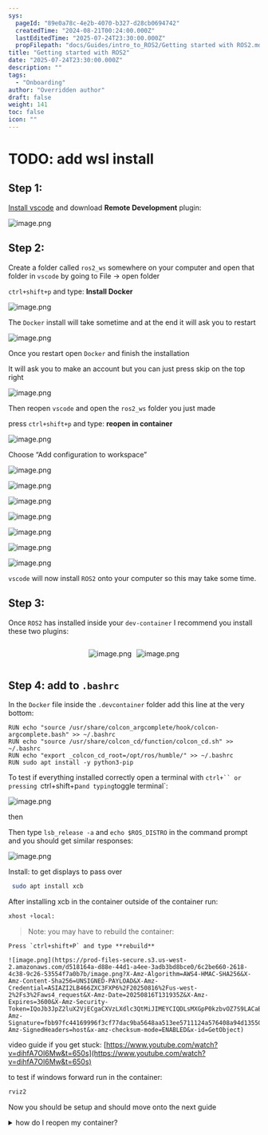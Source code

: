 ```yaml
---
sys:
  pageId: "89e0a78c-4e2b-4070-b327-d28cb0694742"
  createdTime: "2024-08-21T00:24:00.000Z"
  lastEditedTime: "2025-07-24T23:30:00.000Z"
  propFilepath: "docs/Guides/intro_to_ROS2/Getting started with ROS2.md"
title: "Getting started with ROS2"
date: "2025-07-24T23:30:00.000Z"
description: ""
tags:
  - "Onboarding"
author: "Overridden author"
draft: false
weight: 141
toc: false
icon: ""
---
```


# TODO: add wsl install

## Step 1:

[Install vscode](https://code.visualstudio.com/download) and download **Remote Development** plugin:

![image.png](https://prod-files-secure.s3.us-west-2.amazonaws.com/d518164a-d88e-44d1-a4ee-3adb3bd8bce0/efb52993-1881-4a40-b95e-6f020334f022/image.png?X-Amz-Algorithm=AWS4-HMAC-SHA256&X-Amz-Content-Sha256=UNSIGNED-PAYLOAD&X-Amz-Credential=ASIAZI2LB4664QVIUQUU%2F20250816%2Fus-west-2%2Fs3%2Faws4_request&X-Amz-Date=20250816T131931Z&X-Amz-Expires=3600&X-Amz-Security-Token=IQoJb3JpZ2luX2VjECgaCXVzLXdlc3QtMiJGMEQCIC%2Bno9VjeqHY8FQtwGcl0yZ7W%2Bcjk7Z1eiHhCNWIgr20AiBUBlF6QVqn3o5cg0Qvzm2vjwqM3DjLXDLwDbXjQ4gJkSr%2FAwhxEAAaDDYzNzQyMzE4MzgwNSIM3REBnUWlbXnyPVgnKtwDNf%2BUG2imCy19LT9AKpCj73yNRfpBlYP0vBj1Q3YUHwn1xpXnNRNyKuSPm%2BL2OzjixYd9VEcv%2BciTZW0vkMx%2BK42v%2FnfQGDfTeFXfhbxv92y%2B%2F%2F5kn33VTJdbsw7StPerp1YiOOecsqpMGCC2eRp6BaWEtobHN%2Fqh7WokvvaD8EnxwXPZwzu%2BNG4YCvlPIf7Xh2WYZOUG1ojGB4D2PkVQZWJEX1F6x8prpEosc5%2FnkU9GfXJ%2FugoW5hjqkRwT6%2BgXJOlf1JRNE0IQOpi3EwsDlgQ2LIzWBoBRWA6VbUBGY7ndOKDosNG6P%2F2Aqdko%2FLI%2Fq0lGZRSPLuM8rT6jtWPgBVN%2F4fphexMpA1hjMbhNoCJVgzzMNa5TtZ7HEQueo%2FzrxoQiA1d%2F4u%2Bg0V2JaXLJKl%2FS%2FFgrkDNVfZ%2BL79PZEEkV9m409hIFsx1Pj3Stt%2BwB8P1UScq3xl%2FhbvFi%2BEPaAhd9LZLpxAyBNLCbFyNnQgwDlfYJl%2FSIMZU7cg4i%2F%2BLMI1zuIqXGdF8vkNI38CpyIShXY2nLzDFMCeOCT4umLN3wf6GhqRDVURljaeueSQr0f00MMbng6%2FNCBFKsAaS6jR4ePARj4QGykn6F2TZLdwSpTXWzFLVbeevTD04woPiAxQY6pgE0m83sYq7mRJm6In9YSeAm1FY6WQ%2BDZVA84ErwI67GXAWZFlDW2a8SGUatrZM4su1o1hwVAAvITkJg1IT1MzcbZcCSqsP8hmUXX%2BPfNnIQ5jY56yyhQPm%2BKRpDS52CtOhEW25XbgvCR7leUCOXLRjNaUSzNsYV3J9uqdnQ36QKda%2BnpeLKkydN%2FK617iBZrujzNaySKqxOy%2BxvLwhmx%2FgCJCLFdcgd&X-Amz-Signature=a20a29e67a2c560b4f3e660a482bd1ec4c29ea180dcdb6f558b7a22022624741&X-Amz-SignedHeaders=host&x-amz-checksum-mode=ENABLED&x-id=GetObject)

## Step 2:

Create a folder called `ros2_ws` somewhere on your computer and open that folder in `vscode` by going to File → open folder 

`ctrl+shift+p` and type: **Install Docker**

![image.png](https://prod-files-secure.s3.us-west-2.amazonaws.com/d518164a-d88e-44d1-a4ee-3adb3bd8bce0/2269dc0e-1cd5-47ff-bceb-c04ad9b2eab0/image.png?X-Amz-Algorithm=AWS4-HMAC-SHA256&X-Amz-Content-Sha256=UNSIGNED-PAYLOAD&X-Amz-Credential=ASIAZI2LB4664QVIUQUU%2F20250816%2Fus-west-2%2Fs3%2Faws4_request&X-Amz-Date=20250816T131931Z&X-Amz-Expires=3600&X-Amz-Security-Token=IQoJb3JpZ2luX2VjECgaCXVzLXdlc3QtMiJGMEQCIC%2Bno9VjeqHY8FQtwGcl0yZ7W%2Bcjk7Z1eiHhCNWIgr20AiBUBlF6QVqn3o5cg0Qvzm2vjwqM3DjLXDLwDbXjQ4gJkSr%2FAwhxEAAaDDYzNzQyMzE4MzgwNSIM3REBnUWlbXnyPVgnKtwDNf%2BUG2imCy19LT9AKpCj73yNRfpBlYP0vBj1Q3YUHwn1xpXnNRNyKuSPm%2BL2OzjixYd9VEcv%2BciTZW0vkMx%2BK42v%2FnfQGDfTeFXfhbxv92y%2B%2F%2F5kn33VTJdbsw7StPerp1YiOOecsqpMGCC2eRp6BaWEtobHN%2Fqh7WokvvaD8EnxwXPZwzu%2BNG4YCvlPIf7Xh2WYZOUG1ojGB4D2PkVQZWJEX1F6x8prpEosc5%2FnkU9GfXJ%2FugoW5hjqkRwT6%2BgXJOlf1JRNE0IQOpi3EwsDlgQ2LIzWBoBRWA6VbUBGY7ndOKDosNG6P%2F2Aqdko%2FLI%2Fq0lGZRSPLuM8rT6jtWPgBVN%2F4fphexMpA1hjMbhNoCJVgzzMNa5TtZ7HEQueo%2FzrxoQiA1d%2F4u%2Bg0V2JaXLJKl%2FS%2FFgrkDNVfZ%2BL79PZEEkV9m409hIFsx1Pj3Stt%2BwB8P1UScq3xl%2FhbvFi%2BEPaAhd9LZLpxAyBNLCbFyNnQgwDlfYJl%2FSIMZU7cg4i%2F%2BLMI1zuIqXGdF8vkNI38CpyIShXY2nLzDFMCeOCT4umLN3wf6GhqRDVURljaeueSQr0f00MMbng6%2FNCBFKsAaS6jR4ePARj4QGykn6F2TZLdwSpTXWzFLVbeevTD04woPiAxQY6pgE0m83sYq7mRJm6In9YSeAm1FY6WQ%2BDZVA84ErwI67GXAWZFlDW2a8SGUatrZM4su1o1hwVAAvITkJg1IT1MzcbZcCSqsP8hmUXX%2BPfNnIQ5jY56yyhQPm%2BKRpDS52CtOhEW25XbgvCR7leUCOXLRjNaUSzNsYV3J9uqdnQ36QKda%2BnpeLKkydN%2FK617iBZrujzNaySKqxOy%2BxvLwhmx%2FgCJCLFdcgd&X-Amz-Signature=b07e7d478cd6ca44829d778b7a7426040fd595a2d99c4e0139d90c212730aeed&X-Amz-SignedHeaders=host&x-amz-checksum-mode=ENABLED&x-id=GetObject)

The `Docker` install will take sometime and at the end it will ask you to restart

![image.png](https://prod-files-secure.s3.us-west-2.amazonaws.com/d518164a-d88e-44d1-a4ee-3adb3bd8bce0/ed233f78-be33-4b1f-b89c-9c346c0e961e/image.png?X-Amz-Algorithm=AWS4-HMAC-SHA256&X-Amz-Content-Sha256=UNSIGNED-PAYLOAD&X-Amz-Credential=ASIAZI2LB4664QVIUQUU%2F20250816%2Fus-west-2%2Fs3%2Faws4_request&X-Amz-Date=20250816T131931Z&X-Amz-Expires=3600&X-Amz-Security-Token=IQoJb3JpZ2luX2VjECgaCXVzLXdlc3QtMiJGMEQCIC%2Bno9VjeqHY8FQtwGcl0yZ7W%2Bcjk7Z1eiHhCNWIgr20AiBUBlF6QVqn3o5cg0Qvzm2vjwqM3DjLXDLwDbXjQ4gJkSr%2FAwhxEAAaDDYzNzQyMzE4MzgwNSIM3REBnUWlbXnyPVgnKtwDNf%2BUG2imCy19LT9AKpCj73yNRfpBlYP0vBj1Q3YUHwn1xpXnNRNyKuSPm%2BL2OzjixYd9VEcv%2BciTZW0vkMx%2BK42v%2FnfQGDfTeFXfhbxv92y%2B%2F%2F5kn33VTJdbsw7StPerp1YiOOecsqpMGCC2eRp6BaWEtobHN%2Fqh7WokvvaD8EnxwXPZwzu%2BNG4YCvlPIf7Xh2WYZOUG1ojGB4D2PkVQZWJEX1F6x8prpEosc5%2FnkU9GfXJ%2FugoW5hjqkRwT6%2BgXJOlf1JRNE0IQOpi3EwsDlgQ2LIzWBoBRWA6VbUBGY7ndOKDosNG6P%2F2Aqdko%2FLI%2Fq0lGZRSPLuM8rT6jtWPgBVN%2F4fphexMpA1hjMbhNoCJVgzzMNa5TtZ7HEQueo%2FzrxoQiA1d%2F4u%2Bg0V2JaXLJKl%2FS%2FFgrkDNVfZ%2BL79PZEEkV9m409hIFsx1Pj3Stt%2BwB8P1UScq3xl%2FhbvFi%2BEPaAhd9LZLpxAyBNLCbFyNnQgwDlfYJl%2FSIMZU7cg4i%2F%2BLMI1zuIqXGdF8vkNI38CpyIShXY2nLzDFMCeOCT4umLN3wf6GhqRDVURljaeueSQr0f00MMbng6%2FNCBFKsAaS6jR4ePARj4QGykn6F2TZLdwSpTXWzFLVbeevTD04woPiAxQY6pgE0m83sYq7mRJm6In9YSeAm1FY6WQ%2BDZVA84ErwI67GXAWZFlDW2a8SGUatrZM4su1o1hwVAAvITkJg1IT1MzcbZcCSqsP8hmUXX%2BPfNnIQ5jY56yyhQPm%2BKRpDS52CtOhEW25XbgvCR7leUCOXLRjNaUSzNsYV3J9uqdnQ36QKda%2BnpeLKkydN%2FK617iBZrujzNaySKqxOy%2BxvLwhmx%2FgCJCLFdcgd&X-Amz-Signature=1b6ab22f33b3dd2aa263c78a73b38eb89ff59f36cc13eead5c188d932ea21192&X-Amz-SignedHeaders=host&x-amz-checksum-mode=ENABLED&x-id=GetObject)

Once you restart open `Docker` and finish the installation

It will ask you to make an account but you can just press skip on the top right

![image.png](https://prod-files-secure.s3.us-west-2.amazonaws.com/d518164a-d88e-44d1-a4ee-3adb3bd8bce0/21010ad9-1659-4fd9-9f59-9932a09b2a3d/image.png?X-Amz-Algorithm=AWS4-HMAC-SHA256&X-Amz-Content-Sha256=UNSIGNED-PAYLOAD&X-Amz-Credential=ASIAZI2LB4664QVIUQUU%2F20250816%2Fus-west-2%2Fs3%2Faws4_request&X-Amz-Date=20250816T131931Z&X-Amz-Expires=3600&X-Amz-Security-Token=IQoJb3JpZ2luX2VjECgaCXVzLXdlc3QtMiJGMEQCIC%2Bno9VjeqHY8FQtwGcl0yZ7W%2Bcjk7Z1eiHhCNWIgr20AiBUBlF6QVqn3o5cg0Qvzm2vjwqM3DjLXDLwDbXjQ4gJkSr%2FAwhxEAAaDDYzNzQyMzE4MzgwNSIM3REBnUWlbXnyPVgnKtwDNf%2BUG2imCy19LT9AKpCj73yNRfpBlYP0vBj1Q3YUHwn1xpXnNRNyKuSPm%2BL2OzjixYd9VEcv%2BciTZW0vkMx%2BK42v%2FnfQGDfTeFXfhbxv92y%2B%2F%2F5kn33VTJdbsw7StPerp1YiOOecsqpMGCC2eRp6BaWEtobHN%2Fqh7WokvvaD8EnxwXPZwzu%2BNG4YCvlPIf7Xh2WYZOUG1ojGB4D2PkVQZWJEX1F6x8prpEosc5%2FnkU9GfXJ%2FugoW5hjqkRwT6%2BgXJOlf1JRNE0IQOpi3EwsDlgQ2LIzWBoBRWA6VbUBGY7ndOKDosNG6P%2F2Aqdko%2FLI%2Fq0lGZRSPLuM8rT6jtWPgBVN%2F4fphexMpA1hjMbhNoCJVgzzMNa5TtZ7HEQueo%2FzrxoQiA1d%2F4u%2Bg0V2JaXLJKl%2FS%2FFgrkDNVfZ%2BL79PZEEkV9m409hIFsx1Pj3Stt%2BwB8P1UScq3xl%2FhbvFi%2BEPaAhd9LZLpxAyBNLCbFyNnQgwDlfYJl%2FSIMZU7cg4i%2F%2BLMI1zuIqXGdF8vkNI38CpyIShXY2nLzDFMCeOCT4umLN3wf6GhqRDVURljaeueSQr0f00MMbng6%2FNCBFKsAaS6jR4ePARj4QGykn6F2TZLdwSpTXWzFLVbeevTD04woPiAxQY6pgE0m83sYq7mRJm6In9YSeAm1FY6WQ%2BDZVA84ErwI67GXAWZFlDW2a8SGUatrZM4su1o1hwVAAvITkJg1IT1MzcbZcCSqsP8hmUXX%2BPfNnIQ5jY56yyhQPm%2BKRpDS52CtOhEW25XbgvCR7leUCOXLRjNaUSzNsYV3J9uqdnQ36QKda%2BnpeLKkydN%2FK617iBZrujzNaySKqxOy%2BxvLwhmx%2FgCJCLFdcgd&X-Amz-Signature=532bfe64a790db23cc9cb55fe503dd49baee9871d3591023aa39a74101243147&X-Amz-SignedHeaders=host&x-amz-checksum-mode=ENABLED&x-id=GetObject)

Then reopen `vscode` and open the `ros2_ws` folder you just made

press `ctrl+shift+p` and type: **reopen in container**

![image.png](https://prod-files-secure.s3.us-west-2.amazonaws.com/d518164a-d88e-44d1-a4ee-3adb3bd8bce0/4e93b8c2-41ad-488c-8095-c74205196118/image.png?X-Amz-Algorithm=AWS4-HMAC-SHA256&X-Amz-Content-Sha256=UNSIGNED-PAYLOAD&X-Amz-Credential=ASIAZI2LB4664QVIUQUU%2F20250816%2Fus-west-2%2Fs3%2Faws4_request&X-Amz-Date=20250816T131931Z&X-Amz-Expires=3600&X-Amz-Security-Token=IQoJb3JpZ2luX2VjECgaCXVzLXdlc3QtMiJGMEQCIC%2Bno9VjeqHY8FQtwGcl0yZ7W%2Bcjk7Z1eiHhCNWIgr20AiBUBlF6QVqn3o5cg0Qvzm2vjwqM3DjLXDLwDbXjQ4gJkSr%2FAwhxEAAaDDYzNzQyMzE4MzgwNSIM3REBnUWlbXnyPVgnKtwDNf%2BUG2imCy19LT9AKpCj73yNRfpBlYP0vBj1Q3YUHwn1xpXnNRNyKuSPm%2BL2OzjixYd9VEcv%2BciTZW0vkMx%2BK42v%2FnfQGDfTeFXfhbxv92y%2B%2F%2F5kn33VTJdbsw7StPerp1YiOOecsqpMGCC2eRp6BaWEtobHN%2Fqh7WokvvaD8EnxwXPZwzu%2BNG4YCvlPIf7Xh2WYZOUG1ojGB4D2PkVQZWJEX1F6x8prpEosc5%2FnkU9GfXJ%2FugoW5hjqkRwT6%2BgXJOlf1JRNE0IQOpi3EwsDlgQ2LIzWBoBRWA6VbUBGY7ndOKDosNG6P%2F2Aqdko%2FLI%2Fq0lGZRSPLuM8rT6jtWPgBVN%2F4fphexMpA1hjMbhNoCJVgzzMNa5TtZ7HEQueo%2FzrxoQiA1d%2F4u%2Bg0V2JaXLJKl%2FS%2FFgrkDNVfZ%2BL79PZEEkV9m409hIFsx1Pj3Stt%2BwB8P1UScq3xl%2FhbvFi%2BEPaAhd9LZLpxAyBNLCbFyNnQgwDlfYJl%2FSIMZU7cg4i%2F%2BLMI1zuIqXGdF8vkNI38CpyIShXY2nLzDFMCeOCT4umLN3wf6GhqRDVURljaeueSQr0f00MMbng6%2FNCBFKsAaS6jR4ePARj4QGykn6F2TZLdwSpTXWzFLVbeevTD04woPiAxQY6pgE0m83sYq7mRJm6In9YSeAm1FY6WQ%2BDZVA84ErwI67GXAWZFlDW2a8SGUatrZM4su1o1hwVAAvITkJg1IT1MzcbZcCSqsP8hmUXX%2BPfNnIQ5jY56yyhQPm%2BKRpDS52CtOhEW25XbgvCR7leUCOXLRjNaUSzNsYV3J9uqdnQ36QKda%2BnpeLKkydN%2FK617iBZrujzNaySKqxOy%2BxvLwhmx%2FgCJCLFdcgd&X-Amz-Signature=26e74c4b0cba3dfeaf046eb1a8f66d36478df82b669ff2e1683f48a6947d0ba9&X-Amz-SignedHeaders=host&x-amz-checksum-mode=ENABLED&x-id=GetObject)

Choose “Add configuration to workspace”

![image.png](https://prod-files-secure.s3.us-west-2.amazonaws.com/d518164a-d88e-44d1-a4ee-3adb3bd8bce0/9560b282-5060-4989-ba37-97e7b2c22476/image.png?X-Amz-Algorithm=AWS4-HMAC-SHA256&X-Amz-Content-Sha256=UNSIGNED-PAYLOAD&X-Amz-Credential=ASIAZI2LB4664QVIUQUU%2F20250816%2Fus-west-2%2Fs3%2Faws4_request&X-Amz-Date=20250816T131931Z&X-Amz-Expires=3600&X-Amz-Security-Token=IQoJb3JpZ2luX2VjECgaCXVzLXdlc3QtMiJGMEQCIC%2Bno9VjeqHY8FQtwGcl0yZ7W%2Bcjk7Z1eiHhCNWIgr20AiBUBlF6QVqn3o5cg0Qvzm2vjwqM3DjLXDLwDbXjQ4gJkSr%2FAwhxEAAaDDYzNzQyMzE4MzgwNSIM3REBnUWlbXnyPVgnKtwDNf%2BUG2imCy19LT9AKpCj73yNRfpBlYP0vBj1Q3YUHwn1xpXnNRNyKuSPm%2BL2OzjixYd9VEcv%2BciTZW0vkMx%2BK42v%2FnfQGDfTeFXfhbxv92y%2B%2F%2F5kn33VTJdbsw7StPerp1YiOOecsqpMGCC2eRp6BaWEtobHN%2Fqh7WokvvaD8EnxwXPZwzu%2BNG4YCvlPIf7Xh2WYZOUG1ojGB4D2PkVQZWJEX1F6x8prpEosc5%2FnkU9GfXJ%2FugoW5hjqkRwT6%2BgXJOlf1JRNE0IQOpi3EwsDlgQ2LIzWBoBRWA6VbUBGY7ndOKDosNG6P%2F2Aqdko%2FLI%2Fq0lGZRSPLuM8rT6jtWPgBVN%2F4fphexMpA1hjMbhNoCJVgzzMNa5TtZ7HEQueo%2FzrxoQiA1d%2F4u%2Bg0V2JaXLJKl%2FS%2FFgrkDNVfZ%2BL79PZEEkV9m409hIFsx1Pj3Stt%2BwB8P1UScq3xl%2FhbvFi%2BEPaAhd9LZLpxAyBNLCbFyNnQgwDlfYJl%2FSIMZU7cg4i%2F%2BLMI1zuIqXGdF8vkNI38CpyIShXY2nLzDFMCeOCT4umLN3wf6GhqRDVURljaeueSQr0f00MMbng6%2FNCBFKsAaS6jR4ePARj4QGykn6F2TZLdwSpTXWzFLVbeevTD04woPiAxQY6pgE0m83sYq7mRJm6In9YSeAm1FY6WQ%2BDZVA84ErwI67GXAWZFlDW2a8SGUatrZM4su1o1hwVAAvITkJg1IT1MzcbZcCSqsP8hmUXX%2BPfNnIQ5jY56yyhQPm%2BKRpDS52CtOhEW25XbgvCR7leUCOXLRjNaUSzNsYV3J9uqdnQ36QKda%2BnpeLKkydN%2FK617iBZrujzNaySKqxOy%2BxvLwhmx%2FgCJCLFdcgd&X-Amz-Signature=9215d2babfb10c3654027021aecd6430e814f39f92433b8c6b067e5c10905544&X-Amz-SignedHeaders=host&x-amz-checksum-mode=ENABLED&x-id=GetObject)

![image.png](https://prod-files-secure.s3.us-west-2.amazonaws.com/d518164a-d88e-44d1-a4ee-3adb3bd8bce0/2ee63f81-886b-48e8-a553-dc6e5eac99e4/image.png?X-Amz-Algorithm=AWS4-HMAC-SHA256&X-Amz-Content-Sha256=UNSIGNED-PAYLOAD&X-Amz-Credential=ASIAZI2LB4664QVIUQUU%2F20250816%2Fus-west-2%2Fs3%2Faws4_request&X-Amz-Date=20250816T131931Z&X-Amz-Expires=3600&X-Amz-Security-Token=IQoJb3JpZ2luX2VjECgaCXVzLXdlc3QtMiJGMEQCIC%2Bno9VjeqHY8FQtwGcl0yZ7W%2Bcjk7Z1eiHhCNWIgr20AiBUBlF6QVqn3o5cg0Qvzm2vjwqM3DjLXDLwDbXjQ4gJkSr%2FAwhxEAAaDDYzNzQyMzE4MzgwNSIM3REBnUWlbXnyPVgnKtwDNf%2BUG2imCy19LT9AKpCj73yNRfpBlYP0vBj1Q3YUHwn1xpXnNRNyKuSPm%2BL2OzjixYd9VEcv%2BciTZW0vkMx%2BK42v%2FnfQGDfTeFXfhbxv92y%2B%2F%2F5kn33VTJdbsw7StPerp1YiOOecsqpMGCC2eRp6BaWEtobHN%2Fqh7WokvvaD8EnxwXPZwzu%2BNG4YCvlPIf7Xh2WYZOUG1ojGB4D2PkVQZWJEX1F6x8prpEosc5%2FnkU9GfXJ%2FugoW5hjqkRwT6%2BgXJOlf1JRNE0IQOpi3EwsDlgQ2LIzWBoBRWA6VbUBGY7ndOKDosNG6P%2F2Aqdko%2FLI%2Fq0lGZRSPLuM8rT6jtWPgBVN%2F4fphexMpA1hjMbhNoCJVgzzMNa5TtZ7HEQueo%2FzrxoQiA1d%2F4u%2Bg0V2JaXLJKl%2FS%2FFgrkDNVfZ%2BL79PZEEkV9m409hIFsx1Pj3Stt%2BwB8P1UScq3xl%2FhbvFi%2BEPaAhd9LZLpxAyBNLCbFyNnQgwDlfYJl%2FSIMZU7cg4i%2F%2BLMI1zuIqXGdF8vkNI38CpyIShXY2nLzDFMCeOCT4umLN3wf6GhqRDVURljaeueSQr0f00MMbng6%2FNCBFKsAaS6jR4ePARj4QGykn6F2TZLdwSpTXWzFLVbeevTD04woPiAxQY6pgE0m83sYq7mRJm6In9YSeAm1FY6WQ%2BDZVA84ErwI67GXAWZFlDW2a8SGUatrZM4su1o1hwVAAvITkJg1IT1MzcbZcCSqsP8hmUXX%2BPfNnIQ5jY56yyhQPm%2BKRpDS52CtOhEW25XbgvCR7leUCOXLRjNaUSzNsYV3J9uqdnQ36QKda%2BnpeLKkydN%2FK617iBZrujzNaySKqxOy%2BxvLwhmx%2FgCJCLFdcgd&X-Amz-Signature=2342334a3bc0a76cdbcd900be088061b63e9b5744e53f97481c824fdbdfc42c2&X-Amz-SignedHeaders=host&x-amz-checksum-mode=ENABLED&x-id=GetObject)

![image.png](https://prod-files-secure.s3.us-west-2.amazonaws.com/d518164a-d88e-44d1-a4ee-3adb3bd8bce0/e0fd626c-c8b6-4b2c-95d1-fa4c26514504/image.png?X-Amz-Algorithm=AWS4-HMAC-SHA256&X-Amz-Content-Sha256=UNSIGNED-PAYLOAD&X-Amz-Credential=ASIAZI2LB4664QVIUQUU%2F20250816%2Fus-west-2%2Fs3%2Faws4_request&X-Amz-Date=20250816T131931Z&X-Amz-Expires=3600&X-Amz-Security-Token=IQoJb3JpZ2luX2VjECgaCXVzLXdlc3QtMiJGMEQCIC%2Bno9VjeqHY8FQtwGcl0yZ7W%2Bcjk7Z1eiHhCNWIgr20AiBUBlF6QVqn3o5cg0Qvzm2vjwqM3DjLXDLwDbXjQ4gJkSr%2FAwhxEAAaDDYzNzQyMzE4MzgwNSIM3REBnUWlbXnyPVgnKtwDNf%2BUG2imCy19LT9AKpCj73yNRfpBlYP0vBj1Q3YUHwn1xpXnNRNyKuSPm%2BL2OzjixYd9VEcv%2BciTZW0vkMx%2BK42v%2FnfQGDfTeFXfhbxv92y%2B%2F%2F5kn33VTJdbsw7StPerp1YiOOecsqpMGCC2eRp6BaWEtobHN%2Fqh7WokvvaD8EnxwXPZwzu%2BNG4YCvlPIf7Xh2WYZOUG1ojGB4D2PkVQZWJEX1F6x8prpEosc5%2FnkU9GfXJ%2FugoW5hjqkRwT6%2BgXJOlf1JRNE0IQOpi3EwsDlgQ2LIzWBoBRWA6VbUBGY7ndOKDosNG6P%2F2Aqdko%2FLI%2Fq0lGZRSPLuM8rT6jtWPgBVN%2F4fphexMpA1hjMbhNoCJVgzzMNa5TtZ7HEQueo%2FzrxoQiA1d%2F4u%2Bg0V2JaXLJKl%2FS%2FFgrkDNVfZ%2BL79PZEEkV9m409hIFsx1Pj3Stt%2BwB8P1UScq3xl%2FhbvFi%2BEPaAhd9LZLpxAyBNLCbFyNnQgwDlfYJl%2FSIMZU7cg4i%2F%2BLMI1zuIqXGdF8vkNI38CpyIShXY2nLzDFMCeOCT4umLN3wf6GhqRDVURljaeueSQr0f00MMbng6%2FNCBFKsAaS6jR4ePARj4QGykn6F2TZLdwSpTXWzFLVbeevTD04woPiAxQY6pgE0m83sYq7mRJm6In9YSeAm1FY6WQ%2BDZVA84ErwI67GXAWZFlDW2a8SGUatrZM4su1o1hwVAAvITkJg1IT1MzcbZcCSqsP8hmUXX%2BPfNnIQ5jY56yyhQPm%2BKRpDS52CtOhEW25XbgvCR7leUCOXLRjNaUSzNsYV3J9uqdnQ36QKda%2BnpeLKkydN%2FK617iBZrujzNaySKqxOy%2BxvLwhmx%2FgCJCLFdcgd&X-Amz-Signature=46e3274c93a5cf030562fced39a00d8ca7b75cb298e46535d35e6838b25e9f51&X-Amz-SignedHeaders=host&x-amz-checksum-mode=ENABLED&x-id=GetObject)

![image.png](https://prod-files-secure.s3.us-west-2.amazonaws.com/d518164a-d88e-44d1-a4ee-3adb3bd8bce0/a2e13f50-d2ab-4719-a4c2-7ced634bfc9d/image.png?X-Amz-Algorithm=AWS4-HMAC-SHA256&X-Amz-Content-Sha256=UNSIGNED-PAYLOAD&X-Amz-Credential=ASIAZI2LB4664QVIUQUU%2F20250816%2Fus-west-2%2Fs3%2Faws4_request&X-Amz-Date=20250816T131931Z&X-Amz-Expires=3600&X-Amz-Security-Token=IQoJb3JpZ2luX2VjECgaCXVzLXdlc3QtMiJGMEQCIC%2Bno9VjeqHY8FQtwGcl0yZ7W%2Bcjk7Z1eiHhCNWIgr20AiBUBlF6QVqn3o5cg0Qvzm2vjwqM3DjLXDLwDbXjQ4gJkSr%2FAwhxEAAaDDYzNzQyMzE4MzgwNSIM3REBnUWlbXnyPVgnKtwDNf%2BUG2imCy19LT9AKpCj73yNRfpBlYP0vBj1Q3YUHwn1xpXnNRNyKuSPm%2BL2OzjixYd9VEcv%2BciTZW0vkMx%2BK42v%2FnfQGDfTeFXfhbxv92y%2B%2F%2F5kn33VTJdbsw7StPerp1YiOOecsqpMGCC2eRp6BaWEtobHN%2Fqh7WokvvaD8EnxwXPZwzu%2BNG4YCvlPIf7Xh2WYZOUG1ojGB4D2PkVQZWJEX1F6x8prpEosc5%2FnkU9GfXJ%2FugoW5hjqkRwT6%2BgXJOlf1JRNE0IQOpi3EwsDlgQ2LIzWBoBRWA6VbUBGY7ndOKDosNG6P%2F2Aqdko%2FLI%2Fq0lGZRSPLuM8rT6jtWPgBVN%2F4fphexMpA1hjMbhNoCJVgzzMNa5TtZ7HEQueo%2FzrxoQiA1d%2F4u%2Bg0V2JaXLJKl%2FS%2FFgrkDNVfZ%2BL79PZEEkV9m409hIFsx1Pj3Stt%2BwB8P1UScq3xl%2FhbvFi%2BEPaAhd9LZLpxAyBNLCbFyNnQgwDlfYJl%2FSIMZU7cg4i%2F%2BLMI1zuIqXGdF8vkNI38CpyIShXY2nLzDFMCeOCT4umLN3wf6GhqRDVURljaeueSQr0f00MMbng6%2FNCBFKsAaS6jR4ePARj4QGykn6F2TZLdwSpTXWzFLVbeevTD04woPiAxQY6pgE0m83sYq7mRJm6In9YSeAm1FY6WQ%2BDZVA84ErwI67GXAWZFlDW2a8SGUatrZM4su1o1hwVAAvITkJg1IT1MzcbZcCSqsP8hmUXX%2BPfNnIQ5jY56yyhQPm%2BKRpDS52CtOhEW25XbgvCR7leUCOXLRjNaUSzNsYV3J9uqdnQ36QKda%2BnpeLKkydN%2FK617iBZrujzNaySKqxOy%2BxvLwhmx%2FgCJCLFdcgd&X-Amz-Signature=47635981b03ed0ddc74fd7b37c4acf62341e5fd1d62544c36c24b14cd66f2648&X-Amz-SignedHeaders=host&x-amz-checksum-mode=ENABLED&x-id=GetObject)

![image.png](https://prod-files-secure.s3.us-west-2.amazonaws.com/d518164a-d88e-44d1-a4ee-3adb3bd8bce0/6cc478ad-aaba-4bf7-9fcc-403277ab896c/image.png?X-Amz-Algorithm=AWS4-HMAC-SHA256&X-Amz-Content-Sha256=UNSIGNED-PAYLOAD&X-Amz-Credential=ASIAZI2LB4664QVIUQUU%2F20250816%2Fus-west-2%2Fs3%2Faws4_request&X-Amz-Date=20250816T131931Z&X-Amz-Expires=3600&X-Amz-Security-Token=IQoJb3JpZ2luX2VjECgaCXVzLXdlc3QtMiJGMEQCIC%2Bno9VjeqHY8FQtwGcl0yZ7W%2Bcjk7Z1eiHhCNWIgr20AiBUBlF6QVqn3o5cg0Qvzm2vjwqM3DjLXDLwDbXjQ4gJkSr%2FAwhxEAAaDDYzNzQyMzE4MzgwNSIM3REBnUWlbXnyPVgnKtwDNf%2BUG2imCy19LT9AKpCj73yNRfpBlYP0vBj1Q3YUHwn1xpXnNRNyKuSPm%2BL2OzjixYd9VEcv%2BciTZW0vkMx%2BK42v%2FnfQGDfTeFXfhbxv92y%2B%2F%2F5kn33VTJdbsw7StPerp1YiOOecsqpMGCC2eRp6BaWEtobHN%2Fqh7WokvvaD8EnxwXPZwzu%2BNG4YCvlPIf7Xh2WYZOUG1ojGB4D2PkVQZWJEX1F6x8prpEosc5%2FnkU9GfXJ%2FugoW5hjqkRwT6%2BgXJOlf1JRNE0IQOpi3EwsDlgQ2LIzWBoBRWA6VbUBGY7ndOKDosNG6P%2F2Aqdko%2FLI%2Fq0lGZRSPLuM8rT6jtWPgBVN%2F4fphexMpA1hjMbhNoCJVgzzMNa5TtZ7HEQueo%2FzrxoQiA1d%2F4u%2Bg0V2JaXLJKl%2FS%2FFgrkDNVfZ%2BL79PZEEkV9m409hIFsx1Pj3Stt%2BwB8P1UScq3xl%2FhbvFi%2BEPaAhd9LZLpxAyBNLCbFyNnQgwDlfYJl%2FSIMZU7cg4i%2F%2BLMI1zuIqXGdF8vkNI38CpyIShXY2nLzDFMCeOCT4umLN3wf6GhqRDVURljaeueSQr0f00MMbng6%2FNCBFKsAaS6jR4ePARj4QGykn6F2TZLdwSpTXWzFLVbeevTD04woPiAxQY6pgE0m83sYq7mRJm6In9YSeAm1FY6WQ%2BDZVA84ErwI67GXAWZFlDW2a8SGUatrZM4su1o1hwVAAvITkJg1IT1MzcbZcCSqsP8hmUXX%2BPfNnIQ5jY56yyhQPm%2BKRpDS52CtOhEW25XbgvCR7leUCOXLRjNaUSzNsYV3J9uqdnQ36QKda%2BnpeLKkydN%2FK617iBZrujzNaySKqxOy%2BxvLwhmx%2FgCJCLFdcgd&X-Amz-Signature=3955533ad846b8f1fccba1288d76c45643c14cb162aded92b731a527be77b63c&X-Amz-SignedHeaders=host&x-amz-checksum-mode=ENABLED&x-id=GetObject)

![image.png](https://prod-files-secure.s3.us-west-2.amazonaws.com/d518164a-d88e-44d1-a4ee-3adb3bd8bce0/53255b28-f75e-430f-b9e3-c0ac8577e42b/image.png?X-Amz-Algorithm=AWS4-HMAC-SHA256&X-Amz-Content-Sha256=UNSIGNED-PAYLOAD&X-Amz-Credential=ASIAZI2LB4664QVIUQUU%2F20250816%2Fus-west-2%2Fs3%2Faws4_request&X-Amz-Date=20250816T131931Z&X-Amz-Expires=3600&X-Amz-Security-Token=IQoJb3JpZ2luX2VjECgaCXVzLXdlc3QtMiJGMEQCIC%2Bno9VjeqHY8FQtwGcl0yZ7W%2Bcjk7Z1eiHhCNWIgr20AiBUBlF6QVqn3o5cg0Qvzm2vjwqM3DjLXDLwDbXjQ4gJkSr%2FAwhxEAAaDDYzNzQyMzE4MzgwNSIM3REBnUWlbXnyPVgnKtwDNf%2BUG2imCy19LT9AKpCj73yNRfpBlYP0vBj1Q3YUHwn1xpXnNRNyKuSPm%2BL2OzjixYd9VEcv%2BciTZW0vkMx%2BK42v%2FnfQGDfTeFXfhbxv92y%2B%2F%2F5kn33VTJdbsw7StPerp1YiOOecsqpMGCC2eRp6BaWEtobHN%2Fqh7WokvvaD8EnxwXPZwzu%2BNG4YCvlPIf7Xh2WYZOUG1ojGB4D2PkVQZWJEX1F6x8prpEosc5%2FnkU9GfXJ%2FugoW5hjqkRwT6%2BgXJOlf1JRNE0IQOpi3EwsDlgQ2LIzWBoBRWA6VbUBGY7ndOKDosNG6P%2F2Aqdko%2FLI%2Fq0lGZRSPLuM8rT6jtWPgBVN%2F4fphexMpA1hjMbhNoCJVgzzMNa5TtZ7HEQueo%2FzrxoQiA1d%2F4u%2Bg0V2JaXLJKl%2FS%2FFgrkDNVfZ%2BL79PZEEkV9m409hIFsx1Pj3Stt%2BwB8P1UScq3xl%2FhbvFi%2BEPaAhd9LZLpxAyBNLCbFyNnQgwDlfYJl%2FSIMZU7cg4i%2F%2BLMI1zuIqXGdF8vkNI38CpyIShXY2nLzDFMCeOCT4umLN3wf6GhqRDVURljaeueSQr0f00MMbng6%2FNCBFKsAaS6jR4ePARj4QGykn6F2TZLdwSpTXWzFLVbeevTD04woPiAxQY6pgE0m83sYq7mRJm6In9YSeAm1FY6WQ%2BDZVA84ErwI67GXAWZFlDW2a8SGUatrZM4su1o1hwVAAvITkJg1IT1MzcbZcCSqsP8hmUXX%2BPfNnIQ5jY56yyhQPm%2BKRpDS52CtOhEW25XbgvCR7leUCOXLRjNaUSzNsYV3J9uqdnQ36QKda%2BnpeLKkydN%2FK617iBZrujzNaySKqxOy%2BxvLwhmx%2FgCJCLFdcgd&X-Amz-Signature=eb999bdd62df21a03fe5160a7703832169bbf783b7f324668fc9271bafc44af7&X-Amz-SignedHeaders=host&x-amz-checksum-mode=ENABLED&x-id=GetObject)

![image.png](https://prod-files-secure.s3.us-west-2.amazonaws.com/d518164a-d88e-44d1-a4ee-3adb3bd8bce0/7c562767-5af9-4ffb-97d1-327bcdf4ee00/image.png?X-Amz-Algorithm=AWS4-HMAC-SHA256&X-Amz-Content-Sha256=UNSIGNED-PAYLOAD&X-Amz-Credential=ASIAZI2LB4664QVIUQUU%2F20250816%2Fus-west-2%2Fs3%2Faws4_request&X-Amz-Date=20250816T131931Z&X-Amz-Expires=3600&X-Amz-Security-Token=IQoJb3JpZ2luX2VjECgaCXVzLXdlc3QtMiJGMEQCIC%2Bno9VjeqHY8FQtwGcl0yZ7W%2Bcjk7Z1eiHhCNWIgr20AiBUBlF6QVqn3o5cg0Qvzm2vjwqM3DjLXDLwDbXjQ4gJkSr%2FAwhxEAAaDDYzNzQyMzE4MzgwNSIM3REBnUWlbXnyPVgnKtwDNf%2BUG2imCy19LT9AKpCj73yNRfpBlYP0vBj1Q3YUHwn1xpXnNRNyKuSPm%2BL2OzjixYd9VEcv%2BciTZW0vkMx%2BK42v%2FnfQGDfTeFXfhbxv92y%2B%2F%2F5kn33VTJdbsw7StPerp1YiOOecsqpMGCC2eRp6BaWEtobHN%2Fqh7WokvvaD8EnxwXPZwzu%2BNG4YCvlPIf7Xh2WYZOUG1ojGB4D2PkVQZWJEX1F6x8prpEosc5%2FnkU9GfXJ%2FugoW5hjqkRwT6%2BgXJOlf1JRNE0IQOpi3EwsDlgQ2LIzWBoBRWA6VbUBGY7ndOKDosNG6P%2F2Aqdko%2FLI%2Fq0lGZRSPLuM8rT6jtWPgBVN%2F4fphexMpA1hjMbhNoCJVgzzMNa5TtZ7HEQueo%2FzrxoQiA1d%2F4u%2Bg0V2JaXLJKl%2FS%2FFgrkDNVfZ%2BL79PZEEkV9m409hIFsx1Pj3Stt%2BwB8P1UScq3xl%2FhbvFi%2BEPaAhd9LZLpxAyBNLCbFyNnQgwDlfYJl%2FSIMZU7cg4i%2F%2BLMI1zuIqXGdF8vkNI38CpyIShXY2nLzDFMCeOCT4umLN3wf6GhqRDVURljaeueSQr0f00MMbng6%2FNCBFKsAaS6jR4ePARj4QGykn6F2TZLdwSpTXWzFLVbeevTD04woPiAxQY6pgE0m83sYq7mRJm6In9YSeAm1FY6WQ%2BDZVA84ErwI67GXAWZFlDW2a8SGUatrZM4su1o1hwVAAvITkJg1IT1MzcbZcCSqsP8hmUXX%2BPfNnIQ5jY56yyhQPm%2BKRpDS52CtOhEW25XbgvCR7leUCOXLRjNaUSzNsYV3J9uqdnQ36QKda%2BnpeLKkydN%2FK617iBZrujzNaySKqxOy%2BxvLwhmx%2FgCJCLFdcgd&X-Amz-Signature=d77092db994423c1531c2707d4d8ef5dc412b6f7cb9e55406254b8df04965f5c&X-Amz-SignedHeaders=host&x-amz-checksum-mode=ENABLED&x-id=GetObject)

`vscode` will now install `ROS2` onto your computer so this may take some time.

## Step 3:

Once `ROS2` has installed inside your `dev-container` I recommend you install these two plugins:

<div style="display: flex;flex-direction: row; column-gap:10px; max-width: 630px;justify-content: center;">
<div>

![image.png](https://prod-files-secure.s3.us-west-2.amazonaws.com/d518164a-d88e-44d1-a4ee-3adb3bd8bce0/3fc3d550-5a54-4ba1-ba6b-faa01cdb7369/image.png?X-Amz-Algorithm=AWS4-HMAC-SHA256&X-Amz-Content-Sha256=UNSIGNED-PAYLOAD&X-Amz-Credential=ASIAZI2LB466QS7SSMGG%2F20250816%2Fus-west-2%2Fs3%2Faws4_request&X-Amz-Date=20250816T131934Z&X-Amz-Expires=3600&X-Amz-Security-Token=IQoJb3JpZ2luX2VjECgaCXVzLXdlc3QtMiJHMEUCIQDBLK%2FlwD1DX9OXl4mRsBx1kaW%2FTEkytrhZXIadREtrGwIgTl1X6vxQKY0g%2BxbBBNL8VqJaHbJJPa00PszkRQWaJ7sq%2FwMIcRAAGgw2Mzc0MjMxODM4MDUiDD%2BUTqhjbyrWm29m3yrcA5WMWm4IS0JJgrB0A4wvXz3DEH%2F7AB0ERawnft%2FbpxOf2SxOqlR0z%2Bqz%2Bpw2I4D4yWFHsBZxu%2FOJM5sLOCds4e1R1cVmASFB%2F7bYAtByD5RNjGGap6BQy56bvS6CIf6MaDfV%2FFr3IYRnwQisxOJt%2B2c8O5UKNS0gTzgYjiMLdEFzLfOuAegEr363L4pwiiPBymg8CLGzWN%2Foiqlv0iEl0%2FArpX%2BUCidgKKwvaE%2BREEVYihC4ixkdSSJJkUzyjs6jaebwe0cMrgceSNF2GFjezX1Pd13LfBsu7ARQLCTxQwiaL2uAyOnrBeF1ESw3tDSCCWkXf5MyTU9K2vBCF9ilvkOBAi%2BedyrvorCp3KOLWsGSrVIo7oEgev7DHeQZsccqhq6nYCWjUUD41MqYjvnnzO8Ru0OA%2BGIlyoKUwPD5BAnGiYilUK0AMge10apPPd2MiOFYSA7lBOyXCwBpBH%2FG43D8euXJpbV%2FvpMw9OiSG9zQn2wwJMGY3Yr7ozKp7pI0BX4eXnXn%2BGKrjLKlWrr1EtFKAxFi90A9hF%2FA7KZmtOI2i3XMbJY9bdLf4dr3kDfrrA6hlO66Tl%2B6bRTgB6q11BkDZOKaeU%2B%2BoKWQUhRTn4TyoljQqbiqHFq0UZ%2BvMID4gMUGOqUB5DF91sje%2FoEoJnSXGcvFbXB9nHnKP%2F%2B0vcsTSbwb70BfnrVcHY4AM0IlvfyNQSYhRBtMbRgCk1eM510wnoCXZaXwlAmuzHiFrfQjl0i1xNCXTZsZRHnxdCDFN9e20QTyEFGnxxZ6BxH6Il%2FwreuPsZ98oo33HScOii1tUtCxqvhcZGykNkMcu8hgmzoIRlUVaCN4NkNUHb3S4PFOpBJBNTgA1U8%2B&X-Amz-Signature=8d8fcb5abc675cd7f9614d185d03865851a6a1054d7d75628344c63d41806b78&X-Amz-SignedHeaders=host&x-amz-checksum-mode=ENABLED&x-id=GetObject)

</div>
<div>

![image.png](https://prod-files-secure.s3.us-west-2.amazonaws.com/d518164a-d88e-44d1-a4ee-3adb3bd8bce0/d994cc66-13c2-4093-a5a3-f84cf4601a82/image.png?X-Amz-Algorithm=AWS4-HMAC-SHA256&X-Amz-Content-Sha256=UNSIGNED-PAYLOAD&X-Amz-Credential=ASIAZI2LB466QBTRWGMF%2F20250816%2Fus-west-2%2Fs3%2Faws4_request&X-Amz-Date=20250816T131934Z&X-Amz-Expires=3600&X-Amz-Security-Token=IQoJb3JpZ2luX2VjECgaCXVzLXdlc3QtMiJHMEUCIDoORlFG14lDRvVZBzwu0nbiylSNT5ohkwM6GiVTHP5XAiEAqnyPqxfffA7WjVq%2BHYGzbeV8MZrHwFlQsjR3HFTLkDYq%2FwMIcRAAGgw2Mzc0MjMxODM4MDUiDCtwsdBkZNZUN6%2BtgyrcAw39tTmGyKNy5JxARFSbHPLmyK3GlA8bZeQDjGrYa3wlyg3KcYApPujlAqEXZee36cNAUqObyYlKSgyYZDoxBaS39xWmQ4Apdn9h3Ob5u7qKSpGYtBAOowVhmebFdWa5zPDP9O79DoziJrjnbrMsJgd%2BtrvUDvU0FvKR6HVOLbizvS%2BWcj26BAl1CgqimyC24dYq37M9M3H4encn6MG2DIILVlZ42LPeAPviabR5G88MAt3pMi0129hvm1B%2Fl7GMTPZGw0Qe3%2BqJ3D7TBM4h1CQFZYYimGK8GsYNvkQleVxeIZgBOALnTs8TjDUWt0n46CiWiCsBYfn%2FWnydlq3oyeoyAFUVL2v7BH5OCuNZt3ByqzIPgSFmZRAkMLsSEDr3WV1HEP6kppwB9t9u2HCSeqFSvQ%2B1kGbQiPc%2BTTnm94TAz3YSqOrajZP%2Fe4g3JFYAPTiNEv8F7E4IoWKNHJva07Vw6AwAuSTxNXD4q0yPuxPVcMxg0zqJgSjUqQrt5Kp%2FATnJ1xl6CFM03ZBcqHYs%2Fzgk6wuDlsNgbCdVEq7t1H7Pr3kdWfTkNWP5lziyl6XbY0GZAW0xDbgJsdCKNR%2Bc%2F%2FOpvhuo2W2d%2FINs0BLyByiU4xbZgM%2BGpKgiV5laMJP4gMUGOqUBV46VCLqgd%2FijGZYahjOOXqQ%2Fnxbo0sdiawHK1Nuinjf2T2oZSn8tuuvr0EiUdRnzf1DFcd9KaTCHrh6H5AJpG0Uc9hw2ktRUejVhsScYWJSf0mLNbDq2%2FfiJmtun0dzFJBPc1Mr%2BEuemUwiEhHAkQ%2FLd43AE9o5QUibgpY%2BUHKEbi%2BQHpIyjru%2BFFT3zlZaEcL9exw9Chdz%2FZRVcYGUsCqn%2BOQGu&X-Amz-Signature=d24835929a3e6eebafa055769fff415e1500c65aadad14938ac7c97a7d12851f&X-Amz-SignedHeaders=host&x-amz-checksum-mode=ENABLED&x-id=GetObject)

</div>
</div>

## Step 4: add to `.bashrc`

In the `Docker` file inside the `.devcontainer` folder add this line at the very bottom: 

```docker
RUN echo "source /usr/share/colcon_argcomplete/hook/colcon-argcomplete.bash" >> ~/.bashrc
RUN echo "source /usr/share/colcon_cd/function/colcon_cd.sh" >> ~/.bashrc
RUN echo "export _colcon_cd_root=/opt/ros/humble/" >> ~/.bashrc
RUN sudo apt install -y python3-pip 
```

To test if everything installed correctly open a terminal with `ctrl+`` or pressing `ctrl+shift+p` and typing `toggle terminal`:

![image.png](https://prod-files-secure.s3.us-west-2.amazonaws.com/d518164a-d88e-44d1-a4ee-3adb3bd8bce0/6a4943d8-b04e-4c02-9a58-775f3384d1a5/image.png?X-Amz-Algorithm=AWS4-HMAC-SHA256&X-Amz-Content-Sha256=UNSIGNED-PAYLOAD&X-Amz-Credential=ASIAZI2LB4664QVIUQUU%2F20250816%2Fus-west-2%2Fs3%2Faws4_request&X-Amz-Date=20250816T131931Z&X-Amz-Expires=3600&X-Amz-Security-Token=IQoJb3JpZ2luX2VjECgaCXVzLXdlc3QtMiJGMEQCIC%2Bno9VjeqHY8FQtwGcl0yZ7W%2Bcjk7Z1eiHhCNWIgr20AiBUBlF6QVqn3o5cg0Qvzm2vjwqM3DjLXDLwDbXjQ4gJkSr%2FAwhxEAAaDDYzNzQyMzE4MzgwNSIM3REBnUWlbXnyPVgnKtwDNf%2BUG2imCy19LT9AKpCj73yNRfpBlYP0vBj1Q3YUHwn1xpXnNRNyKuSPm%2BL2OzjixYd9VEcv%2BciTZW0vkMx%2BK42v%2FnfQGDfTeFXfhbxv92y%2B%2F%2F5kn33VTJdbsw7StPerp1YiOOecsqpMGCC2eRp6BaWEtobHN%2Fqh7WokvvaD8EnxwXPZwzu%2BNG4YCvlPIf7Xh2WYZOUG1ojGB4D2PkVQZWJEX1F6x8prpEosc5%2FnkU9GfXJ%2FugoW5hjqkRwT6%2BgXJOlf1JRNE0IQOpi3EwsDlgQ2LIzWBoBRWA6VbUBGY7ndOKDosNG6P%2F2Aqdko%2FLI%2Fq0lGZRSPLuM8rT6jtWPgBVN%2F4fphexMpA1hjMbhNoCJVgzzMNa5TtZ7HEQueo%2FzrxoQiA1d%2F4u%2Bg0V2JaXLJKl%2FS%2FFgrkDNVfZ%2BL79PZEEkV9m409hIFsx1Pj3Stt%2BwB8P1UScq3xl%2FhbvFi%2BEPaAhd9LZLpxAyBNLCbFyNnQgwDlfYJl%2FSIMZU7cg4i%2F%2BLMI1zuIqXGdF8vkNI38CpyIShXY2nLzDFMCeOCT4umLN3wf6GhqRDVURljaeueSQr0f00MMbng6%2FNCBFKsAaS6jR4ePARj4QGykn6F2TZLdwSpTXWzFLVbeevTD04woPiAxQY6pgE0m83sYq7mRJm6In9YSeAm1FY6WQ%2BDZVA84ErwI67GXAWZFlDW2a8SGUatrZM4su1o1hwVAAvITkJg1IT1MzcbZcCSqsP8hmUXX%2BPfNnIQ5jY56yyhQPm%2BKRpDS52CtOhEW25XbgvCR7leUCOXLRjNaUSzNsYV3J9uqdnQ36QKda%2BnpeLKkydN%2FK617iBZrujzNaySKqxOy%2BxvLwhmx%2FgCJCLFdcgd&X-Amz-Signature=2c76c7465d851780c53dda8fc71797a11be5940d531de0cbef99779751d3e897&X-Amz-SignedHeaders=host&x-amz-checksum-mode=ENABLED&x-id=GetObject)

then 

Then type `lsb_release -a` and `echo $ROS_DISTRO` in the command prompt and you should get similar responses:

![image.png](https://prod-files-secure.s3.us-west-2.amazonaws.com/d518164a-d88e-44d1-a4ee-3adb3bd8bce0/3e635dec-a805-4e85-8b9e-d000e5b71a4e/image.png?X-Amz-Algorithm=AWS4-HMAC-SHA256&X-Amz-Content-Sha256=UNSIGNED-PAYLOAD&X-Amz-Credential=ASIAZI2LB4664QVIUQUU%2F20250816%2Fus-west-2%2Fs3%2Faws4_request&X-Amz-Date=20250816T131931Z&X-Amz-Expires=3600&X-Amz-Security-Token=IQoJb3JpZ2luX2VjECgaCXVzLXdlc3QtMiJGMEQCIC%2Bno9VjeqHY8FQtwGcl0yZ7W%2Bcjk7Z1eiHhCNWIgr20AiBUBlF6QVqn3o5cg0Qvzm2vjwqM3DjLXDLwDbXjQ4gJkSr%2FAwhxEAAaDDYzNzQyMzE4MzgwNSIM3REBnUWlbXnyPVgnKtwDNf%2BUG2imCy19LT9AKpCj73yNRfpBlYP0vBj1Q3YUHwn1xpXnNRNyKuSPm%2BL2OzjixYd9VEcv%2BciTZW0vkMx%2BK42v%2FnfQGDfTeFXfhbxv92y%2B%2F%2F5kn33VTJdbsw7StPerp1YiOOecsqpMGCC2eRp6BaWEtobHN%2Fqh7WokvvaD8EnxwXPZwzu%2BNG4YCvlPIf7Xh2WYZOUG1ojGB4D2PkVQZWJEX1F6x8prpEosc5%2FnkU9GfXJ%2FugoW5hjqkRwT6%2BgXJOlf1JRNE0IQOpi3EwsDlgQ2LIzWBoBRWA6VbUBGY7ndOKDosNG6P%2F2Aqdko%2FLI%2Fq0lGZRSPLuM8rT6jtWPgBVN%2F4fphexMpA1hjMbhNoCJVgzzMNa5TtZ7HEQueo%2FzrxoQiA1d%2F4u%2Bg0V2JaXLJKl%2FS%2FFgrkDNVfZ%2BL79PZEEkV9m409hIFsx1Pj3Stt%2BwB8P1UScq3xl%2FhbvFi%2BEPaAhd9LZLpxAyBNLCbFyNnQgwDlfYJl%2FSIMZU7cg4i%2F%2BLMI1zuIqXGdF8vkNI38CpyIShXY2nLzDFMCeOCT4umLN3wf6GhqRDVURljaeueSQr0f00MMbng6%2FNCBFKsAaS6jR4ePARj4QGykn6F2TZLdwSpTXWzFLVbeevTD04woPiAxQY6pgE0m83sYq7mRJm6In9YSeAm1FY6WQ%2BDZVA84ErwI67GXAWZFlDW2a8SGUatrZM4su1o1hwVAAvITkJg1IT1MzcbZcCSqsP8hmUXX%2BPfNnIQ5jY56yyhQPm%2BKRpDS52CtOhEW25XbgvCR7leUCOXLRjNaUSzNsYV3J9uqdnQ36QKda%2BnpeLKkydN%2FK617iBZrujzNaySKqxOy%2BxvLwhmx%2FgCJCLFdcgd&X-Amz-Signature=0b66549501a7e506443142d1a6bd22d8ccbab4a22862bbc3f624c80d75664d8a&X-Amz-SignedHeaders=host&x-amz-checksum-mode=ENABLED&x-id=GetObject)

Install:  to get displays to pass over

```bash
 sudo apt install xcb
```

After installing xcb in the container outside of the container run:

```python
xhost +local:
```

> Note: you may have to rebuild the container:

	Press `ctrl+shift+P` and type **rebuild**

	![image.png](https://prod-files-secure.s3.us-west-2.amazonaws.com/d518164a-d88e-44d1-a4ee-3adb3bd8bce0/6c2be660-2618-4c38-9c26-53554f7a0b7b/image.png?X-Amz-Algorithm=AWS4-HMAC-SHA256&X-Amz-Content-Sha256=UNSIGNED-PAYLOAD&X-Amz-Credential=ASIAZI2LB466ZXC3FXP6%2F20250816%2Fus-west-2%2Fs3%2Faws4_request&X-Amz-Date=20250816T131935Z&X-Amz-Expires=3600&X-Amz-Security-Token=IQoJb3JpZ2luX2VjECgaCXVzLXdlc3QtMiJIMEYCIQDLsMXGpP0kzbvOZ7S9LACaBclxWw%2FcHQNWoCexgYn53wIhAL%2B5vU38DX%2FoRnI3WPiaUt6SDlgHeM5YLDnIAFoj24R%2FKv8DCHEQABoMNjM3NDIzMTgzODA1IgyUel0AVd7L6n7s86gq3AMEbgXv1LUJ1Ug7PkkzeiYX1bCX3LbCXxLV14WwBSVdc3HXHBtbLPf%2FFPL0ta4mEgIHzghBcxrZRuFpPsYVVw5pTrix5d2VtkIPN00ZPb9J%2FDVoOhQ0FSjMSRVRScTf0k8UWzzmTfFICrNsAEcQON6l%2F1qgJ9xcS9%2Bq7HEX2B%2FFRk8c7kdqh9Cw3fryCrDi0Ahb1X2KUJ%2BgMQ1wOBfySzVonEcDwH4KxSyxTrdO0pwNiYVw5%2FFqUaHZ78pMe6OIWEs2RSq3kohMCZJW%2BqUKBBUDI9guZN4yDduCxFys5ab5m%2Fzlc%2B6H%2Be61ZEaHE%2FNqm2JdVlb1fGZSLLUz2sxjB1ybd%2Fxw2LkIX3RO9jxtsk5yCSK3o%2BxIQScygviY5hl3xGRqiCUqmYestBPeG77nEuqJe4z1snxpoeb1PLQ9fpW6ab82u3e0hCmUpwKwMI2aa65TiKSrQZ0xYXtL5oIt%2BQFub71WUnJHZk6n4zeW0ZeQB4WIBsFOCWxPIpw%2B2MsgDjxFC7bI7GGeFsp1kw10EEEiGxizEuHnTJmtfzm0Bwf5LHfyT89uD8SuOgI1fNhDYRKx6Hcm7rFOcWufiSAgvOw%2B61cRVQrxVa8W4xZyNvTiOqKj6tVhKHCPRf7d%2FTDF%2BIDFBjqkAdLE77nGiH7Dh11QId6g2icon0fo78QkLIyoGsb6znJMWOEQWm9JnM1Uv6RR4%2F6uAyWlBoATIQtgWRf5XQ2bEkmIAd8aCjXPkN4yh5Lq8fY1cgxtaYdrndQ9lSZCJC3UuMbLmnxcB7IBXfYB1Adv7dosDaXTmGrY66dgFauFaiDq26ZieMEwMQGW7OdzQyGRCYHuXyaQ95pZP8V0rzQFuAX6vUsI&X-Amz-Signature=fbb97fc44169996f3cf77dac9ba5648aa513ee5711124a576408a94d135507f4&X-Amz-SignedHeaders=host&x-amz-checksum-mode=ENABLED&x-id=GetObject)

video guide if you get stuck: [https://www.youtube.com/watch?v=dihfA7Ol6Mw&t=650s](https://www.youtube.com/watch?v=dihfA7Ol6Mw&t=650s)

to test if windows forward run in the container:

```bash
rviz2
```

Now you should be setup and should move onto the next guide 

<details>
      <summary>how do I reopen my container?</summary>
      TODO:
  </details>
